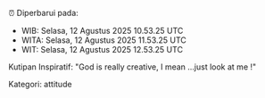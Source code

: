 ⏰ Diperbarui pada:
- WIB: Selasa, 12 Agustus 2025 10.53.25 UTC
- WITA: Selasa, 12 Agustus 2025 11.53.25 UTC
- WIT: Selasa, 12 Agustus 2025 12.53.25 UTC

Kutipan Inspiratif:
"God is really creative, I mean ...just look at me !"


Kategori: attitude

